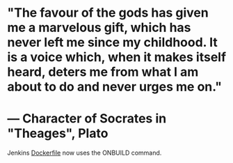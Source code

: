
# "The favour of the gods has given me a marvelous gift, which has never left me since my childhood. It is a voice which, when it makes itself heard, deters me from what I am about to do and never urges me on."

# — Character of Socrates in "Theages", Plato

Jenkins [Dockerfile](https://github.com/arbiterofcool/jenkins-baseimage-docker) now uses the ONBUILD command.